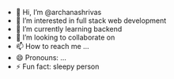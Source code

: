 - 👋 Hi, I’m @archanashrivas
- 👀 I’m interested in full stack web development 
- 🌱 I’m currently learning  backend
- 💞️ I’m looking to collaborate on 
- 📫 How to reach me ...
- 😄 Pronouns: ...
- ⚡ Fun fact: sleepy person 

<!---
archanashrivas/archanashrivas is a ✨ special ✨ repository because its `README.md` (this file) appears on your GitHub profile.
You can click the Preview link to take a look at your changes.
--->
